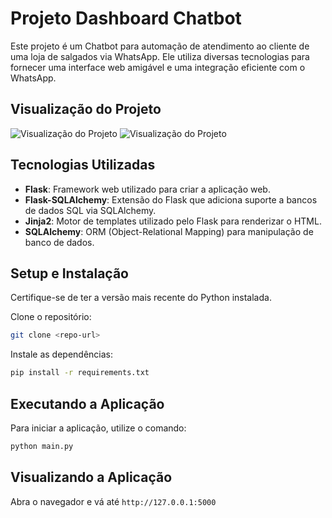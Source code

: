 # Projeto Dashboard Chatbot
Este projeto é um Chatbot para automação de atendimento ao cliente de uma loja de salgados via WhatsApp. Ele utiliza diversas tecnologias para fornecer uma interface web amigável e uma integração eficiente com o WhatsApp.

## Visualização do Projeto
![Visualização do Projeto](https://i.imgur.com/4IC7Hrt.jpeg)
![Visualização do Projeto](https://i.imgur.com/sEXh0oh.jpeg)

## Tecnologias Utilizadas
- **Flask**: Framework web utilizado para criar a aplicação web.
- **Flask-SQLAlchemy**: Extensão do Flask que adiciona suporte a bancos de dados SQL via SQLAlchemy.
- **Jinja2**: Motor de templates utilizado pelo Flask para renderizar o HTML.
- **SQLAlchemy**: ORM (Object-Relational Mapping) para manipulação de banco de dados.

## Setup e Instalação
Certifique-se de ter a versão mais recente do Python instalada.

Clone o repositório:
```bash
git clone <repo-url>
```

Instale as dependências:
```bash
pip install -r requirements.txt
```

## Executando a Aplicação
Para iniciar a aplicação, utilize o comando:
```bash
python main.py
```

## Visualizando a Aplicação
Abra o navegador e vá até `http://127.0.0.1:5000`